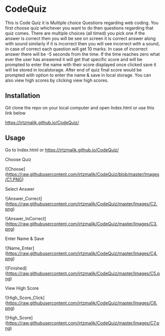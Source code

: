 # CodeQuiz

This is Code Quiz it is Multiple choice Questions regarding web coding. You first choose quiz whichever you want to do then questions regarding that quiz comes. There are multiple choices (all timed) you pick one if the answer is correct then you will be see on screen it is correct answer along with sound similarly if it is incorrect then  you will see incorrect with a sound, in case of correct each question will get 10 marks. In case of incorrect answer there will be -5 seconds from the time. If the time reaches zero what ever the user has answered it will get that specific score and will be prompted to enter the name with their score displayed once clicked save it will be stored in localstorage. After end of quiz final score would be prompted with option to enter the name & save in local storage. You can also view high scores by clicking view high scores.

## Installation
Git clone the repo on your local computer and open Index.html or use this link below

https://irtzmalik.github.io/CodeQuiz/


## Usage 
Go to Index.html or https://irtzmalik.github.io/CodeQuiz/

Choose Quiz

![Choose] (https://raw.githubusercontent.com/irtzmalik/CodeQuiz/blob/master/Images/C1.PNG)

Select Answer

![Answer_Correct] (https://raw.githubusercontent.com/irtzmalik/CodeQuiz/master/Images/C2.png)

![Answer_InCorrect] (https://raw.githubusercontent.com/irtzmalik/CodeQuiz/master/Images/C3.png)

Enter Name & Save 

![Name_Enter] (https://raw.githubusercontent.com/irtzmalik/CodeQuiz/master/Images/C4.png)

![Finished] (https://raw.githubusercontent.com/irtzmalik/CodeQuiz/master/Images/C5.png)


View High Score

![High_Score_Click] (https://raw.githubusercontent.com/irtzmalik/CodeQuiz/master/Images/C6.png)

![High_Score] (https://raw.githubusercontent.com/irtzmalik/CodeQuiz/master/Images/C7.png)
